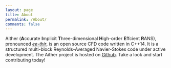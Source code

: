 ```yaml
---
layout: page
title: About
permalink: /About/
comments: false
---
```


Aither (**A**ccurate **I**mplicit **T**hree-dimensional **H**igh-order **E**ffcient **R**ANS), pronounced [*ee-thir*](https://en.wikipedia.org/wiki/Aether_(mythology)),
is an open source CFD code written in C++14. It is a structured multi-block Reynolds-Averaged Navier-Stokes code under active development.
The Aither project is hosted on [Github](https://github.com/mnucci32/aither). Take a look and start
contributing today!


